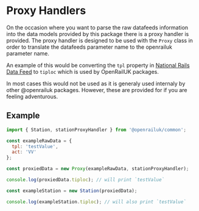 # Proxy Handlers

On the occasion where you want to parse the raw datafeeds information into the data models provided by this package there is a proxy handler is provided. The proxy handler is designed to be used with the `Proxy` class in order to translate the datafeeds parameter name to the openrailuk parameter name.

An example of this would be converting the `tpl` property in [National Rails Data Feed](https://datafeeds.nationalrail.co.uk) to `tiploc` which is used by OpenRailUK packages. 

In most cases this would not be used as it is generaly used internaly by other @openrailuk packages. However, these are provided for if you are feeling adventurous.

## Example

```javascript
import { Station, stationProxyHandler } from '@openrailuk/common';

const exampleRawData = {
  tpl: 'testValue',
  act: 'VV'
};

const proxiedData = new Proxy(exampleRawData, stationProxyHandler);

console.log(proxiedData.tiploc); // will print `testValue`

const exampleStation = new Station(proxiedData);

console.log(exampleStation.tiploc); // will also print `testValue`
```
